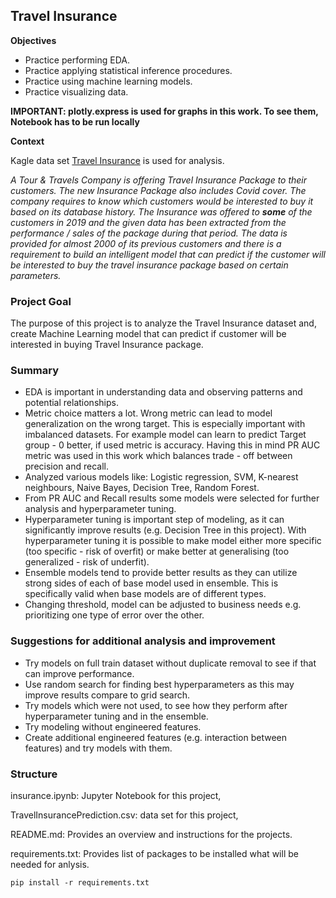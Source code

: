 ## Travel Insurance

**Objectives**
- Practice performing EDA.
- Practice applying statistical inference procedures.
- Practice using machine learning models.
- Practice visualizing data.

**IMPORTANT: plotly.express is used for graphs in this work. To see them, Notebook has to be run locally**

**Context**

Kagle data set [Travel Insurance](https://www.kaggle.com/datasets/tejashvi14/travel-insurance-prediction-data/data) is used for analysis. 

*A Tour & Travels Company is offering Travel Insurance Package to their customers. The new Insurance Package also includes Covid cover. The company requires to know which customers would be interested to buy it based on its database history. The Insurance was offered to **some** of the customers in 2019 and the given data has been extracted from the performance / sales of the package during that period. The data is provided for almost 2000 of its previous customers and there is a requirement to build an intelligent model that can predict if the customer will be interested to buy the travel insurance package based on certain parameters.*

### Project Goal
The purpose of this project is to analyze the Travel Insurance dataset and, create Machine Learning model that can predict if customer will be interested in buying Travel Insurance package.

### Summary
- EDA is important in understanding data and observing patterns and potential relationships.
- Metric choice matters a lot. Wrong metric can lead to model generalization on the wrong target. This is especially important with imbalanced datasets. For example model can learn to predict Target group - 0 better, if used metric is accuracy. Having this in mind PR AUC metric was used in this work which balances trade - off between precision and recall.
- Analyzed various models like: Logistic regression, SVM, K-nearest neighbours, Naive Bayes, Decision Tree, Random Forest. 
- From PR AUC and Recall results some models were selected for further analysis and hyperparameter tuning.
- Hyperparameter tuning is important step of modeling, as it can significantly improve results (e.g. Decision Tree in this project). With hyperparameter tuning it is possible to make model either more specific (too specific - risk of overfit) or make better at generalising (too generalized - risk of underfit). 
- Ensemble models tend to provide better results as they can utilize strong sides of each of base model used in ensemble. This is specifically valid when base models are of different types.
- Changing threshold, model can be adjusted to business needs e.g. prioritizing one type of error over the other.

### Suggestions for additional analysis and improvement
- Try models on full train dataset without duplicate removal to see if that can improve performance.
- Use random search for finding best hyperparameters as this may improve results compare to grid search.
- Try models which were not used, to see how they perform after hyperparameter tuning and in the ensemble.
- Try modeling without engineered features.
- Create additional engineered features (e.g. interaction between features) and try models with them.



### Structure
insurance.ipynb: Jupyter Notebook for this project,

TravelInsurancePrediction.csv: data set for this project,

README.md: Provides an overview and instructions for the projects.

requirements.txt: Provides list of packages to be installed what will be needed for anlysis.

```
pip install -r requirements.txt